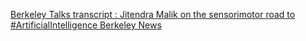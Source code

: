 [Berkeley Talks transcript : Jitendra Malik on the sensorimotor road to #ArtificialIntelligence   Berkeley News](https://qi.tc/qi/112275)